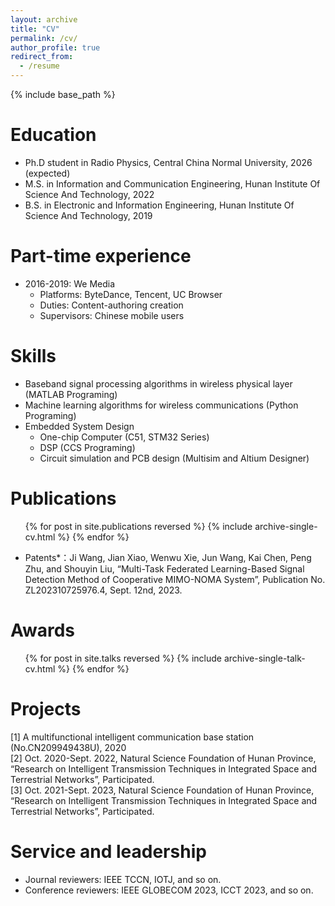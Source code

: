```yaml
---
layout: archive
title: "CV"
permalink: /cv/
author_profile: true
redirect_from:
  - /resume
---
```


{% include base_path %}

Education
======
* Ph.D student in Radio Physics, Central China Normal University, 2026 (expected)
* M.S. in Information and Communication Engineering, Hunan Institute Of Science And Technology, 2022
* B.S. in Electronic and Information Engineering, Hunan Institute Of Science And Technology, 2019

Part-time experience
======
* 2016-2019: We Media
  * Platforms: ByteDance, Tencent, UC Browser
  * Duties: Content-authoring creation
  * Supervisors: Chinese mobile users

  
Skills
======
* Baseband signal processing algorithms in wireless physical layer (MATLAB Programing)
* Machine learning algorithms for wireless communications (Python Programing)
* Embedded System Design
  * One-chip Computer (C51, STM32 Series)
  * DSP (CCS Programing)
  * Circuit simulation and PCB design (Multisim and Altium Designer)


Publications
======
  <ul>{% for post in site.publications reversed %}
    {% include archive-single-cv.html %}
  {% endfor %}</ul>
  
 * Patents*：Ji Wang, Jian Xiao, Wenwu Xie, Jun Wang, Kai Chen, Peng Zhu, and Shouyin Liu, “Multi-Task Federated Learning-Based Signal Detection Method of Cooperative MIMO-NOMA System”, Publication No. ZL202310725976.4, Sept. 12nd, 2023.
  
Awards
======
  <ul>{% for post in site.talks reversed %}
    {% include archive-single-talk-cv.html  %}
  {% endfor %}</ul>

Projects
======
  [1] A multifunctional intelligent communication base station (No.CN209949438U), 2020<br>
  [2] Oct. 2020-Sept. 2022, Natural Science Foundation of Hunan Province, “Research on Intelligent Transmission Techniques in Integrated Space and Terrestrial Networks”, Participated.<br>
  [3] Oct. 2021-Sept. 2023, Natural Science Foundation of Hunan Province, “Research on Intelligent Transmission Techniques in Integrated Space and Terrestrial Networks”, Participated.

  
Service and leadership
======
* Journal reviewers: IEEE TCCN, IOTJ, and so on.
* Conference reviewers: IEEE GLOBECOM 2023, ICCT 2023, and so on.

